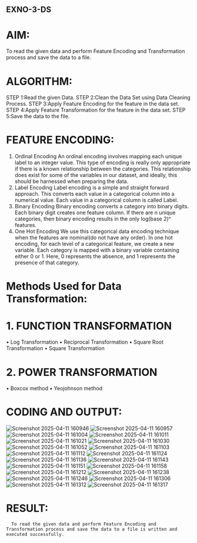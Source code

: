 ## EXNO-3-DS

# AIM:
To read the given data and perform Feature Encoding and Transformation process and save the data to a file.

# ALGORITHM:
STEP 1:Read the given Data.
STEP 2:Clean the Data Set using Data Cleaning Process.
STEP 3:Apply Feature Encoding for the feature in the data set.
STEP 4:Apply Feature Transformation for the feature in the data set.
STEP 5:Save the data to the file.

# FEATURE ENCODING:
1. Ordinal Encoding
An ordinal encoding involves mapping each unique label to an integer value. This type of encoding is really only appropriate if there is a known relationship between the categories. This relationship does exist for some of the variables in our dataset, and ideally, this should be harnessed when preparing the data.
2. Label Encoding
Label encoding is a simple and straight forward approach. This converts each value in a categorical column into a numerical value. Each value in a categorical column is called Label.
3. Binary Encoding
Binary encoding converts a category into binary digits. Each binary digit creates one feature column. If there are n unique categories, then binary encoding results in the only log(base 2)ⁿ features.
4. One Hot Encoding
We use this categorical data encoding technique when the features are nominal(do not have any order). In one hot encoding, for each level of a categorical feature, we create a new variable. Each category is mapped with a binary variable containing either 0 or 1. Here, 0 represents the absence, and 1 represents the presence of that category.

# Methods Used for Data Transformation:
  # 1. FUNCTION TRANSFORMATION
• Log Transformation
• Reciprocal Transformation
• Square Root Transformation
• Square Transformation
  # 2. POWER TRANSFORMATION
• Boxcox method
• Yeojohnson method

# CODING AND OUTPUT:
![Screenshot 2025-04-11 160946](https://github.com/user-attachments/assets/010aaf87-66d4-4d0d-9bac-f69ec428f841)
![Screenshot 2025-04-11 160957](https://github.com/user-attachments/assets/1e525df4-e857-46db-a9e3-e0dc8a2159a0)
![Screenshot 2025-04-11 161004](https://github.com/user-attachments/assets/552b4e8f-c06c-43a8-808b-0f2e1b4e4167)
![Screenshot 2025-04-11 161011](https://github.com/user-attachments/assets/ba3910a2-f102-4cd5-8eef-9d1fbdfa4f7f)
![Screenshot 2025-04-11 161021](https://github.com/user-attachments/assets/05989c8d-285c-4c33-be8e-19904a5b9a24)
![Screenshot 2025-04-11 161030](https://github.com/user-attachments/assets/707f75ab-d337-4e54-bb00-69298c26c091)
![Screenshot 2025-04-11 161052](https://github.com/user-attachments/assets/a414edfd-a848-453b-94d0-58f9cd677a80)
![Screenshot 2025-04-11 161103](https://github.com/user-attachments/assets/4c1b7e0f-ba2c-4620-a9e7-c4ea273fce45)
![Screenshot 2025-04-11 161112](https://github.com/user-attachments/assets/687adb53-6192-4877-b17a-ebda2c65b4f2)
![Screenshot 2025-04-11 161124](https://github.com/user-attachments/assets/34e422f3-685d-4737-ba03-14c8e4d3f568)
![Screenshot 2025-04-11 161136](https://github.com/user-attachments/assets/92716b52-dcc7-4f72-b876-83fb859c5d10)
![Screenshot 2025-04-11 161143](https://github.com/user-attachments/assets/1e1e49a1-94b2-4c56-8051-3fcf2a0b8095)
![Screenshot 2025-04-11 161151](https://github.com/user-attachments/assets/4bfa8b95-f166-4fda-b71e-18ae362ca16d)
![Screenshot 2025-04-11 161158](https://github.com/user-attachments/assets/2e82dd8b-4726-459e-a6ea-d79caf3f9d92)
![Screenshot 2025-04-11 161212](https://github.com/user-attachments/assets/4d905723-4498-4be7-9d30-0d0b8501baab)
![Screenshot 2025-04-11 161238](https://github.com/user-attachments/assets/8f1011fa-499d-4147-a4f4-d510e39b086b)
![Screenshot 2025-04-11 161246](https://github.com/user-attachments/assets/a07aa0a6-fc50-4145-9085-0e54ac53e1f5)
![Screenshot 2025-04-11 161306](https://github.com/user-attachments/assets/a6256aef-1eb6-4fb8-98f8-dbeabab1bedd)
![Screenshot 2025-04-11 161312](https://github.com/user-attachments/assets/53973cc5-fdf7-4105-b0bf-3bce752bdfe8)
![Screenshot 2025-04-11 161317](https://github.com/user-attachments/assets/561af9ee-7f5a-40af-a7ef-e6c5072ce112)

# RESULT:
      To read the given data and perform Feature Encoding and Transformation process and save the data to a file is written and executed successfully.
